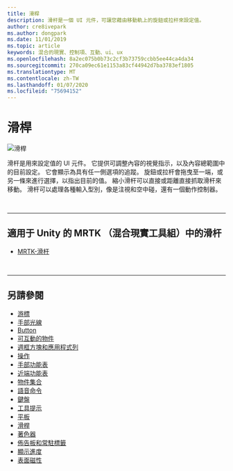 ```yaml
---
title: 滑桿
description: 滑杆是一個 UI 元件，可讓您藉由移動軌上的旋鈕或拉杆來設定值。
author: cre8ivepark
ms.author: dongpark
ms.date: 11/01/2019
ms.topic: article
keywords: 混合的現實、控制項、互動、ui、ux
ms.openlocfilehash: 8a2ec075b0b73c2cf3b73759ccbb5ee44ca4da34
ms.sourcegitcommit: 270ca09ec61e1153a83cf44942d7ba3783ef1805
ms.translationtype: MT
ms.contentlocale: zh-TW
ms.lasthandoff: 01/07/2020
ms.locfileid: "75694152"
---
```

# <a name="slider"></a>滑桿

![滑桿](images/UX/UX_Hero_Slider.jpg)

滑杆是用來設定值的 UI 元件。 它提供可調整內容的視覺指示，以及內容總範圍中的目前設定。 它會顯示為具有任一側選項的追蹤。 旋鈕或拉杆會拖曳至一端，或另一條來進行選擇，以指出目前的值。 縮小滑杆可以直接或距離直接抓取滑杆來移動。 滑杆可以處理各種輸入型別，像是注視和空中碰，還有一個動作控制器。

<br>

---

## <a name="slider-in-mrtk-mixed-reality-toolkit-for-unity"></a>適用于 Unity 的 MRTK （混合現實工具組）中的滑杆

* [MRTK-滑杆](https://microsoft.github.io/MixedRealityToolkit-Unity/Documentation/README_Sliders.html)

<br>

---

## <a name="see-also"></a>另請參閱

* [游標](cursors.md)
* [手部光線](point-and-commit.md)
* [Button](button.md)
* [可互動的物件](interactable-object.md)
* [週框方塊和應用程式列](app-bar-and-bounding-box.md)
* [操作](direct-manipulation.md)
* [手部功能表](hand-menu.md)
* [近端功能表](near-menu.md)
* [物件集合](object-collection.md)
* [語音命令](voice-input.md)
* [鍵盤](keyboard.md)
* [工具提示](tooltip.md)
* [平板](slate.md)
* [滑桿](slider.md)
* [著色器](shader.md)
* [佈告板和常駐標籤](billboarding-and-tag-along.md)
* [顯示進度](progress.md)
* [表面磁性](surface-magnetism.md)
